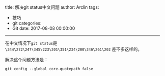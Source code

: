 title: 解决git status中文问题
author: Arclin
tags:
  - 技巧
  - git
categories:
  - Git
date: 2017-08-08 00:00:00
---
在中文情况下`git status`是 `\344\272\247\345\223\201\351\234\200\346\261\202` 差不多这样的。

解决这个问题方法是：

`git config --global core.quotepath false`